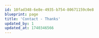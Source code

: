 ```yaml
---
id: 10fad348-6e8e-4935-b754-80671159c0e8
blueprint: page
title: 'Contact - Thanks'
updated_by: 1
updated_at: 1740346566
---
```

